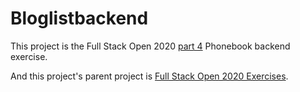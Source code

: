 # Bloglistbackend

This project is the Full Stack Open 2020 [part 4](https://fullstackopen.com/en/part4) Phonebook backend exercise.

And this project's parent project is [Full Stack Open 2020 Exercises](https://github.com/Zeroto521/Full-Stack-Open-2020-Exercises).
